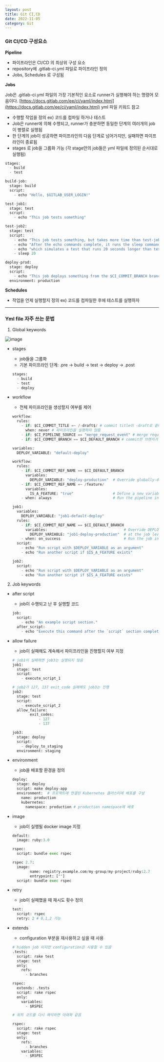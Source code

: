 ```yaml
---
layout: post
title: Git CI,CD
date: 2022-11-05
category: Git
---
```


### Git CI/CD 구성요소

**Pipeline**

- 파이프라인은 CI/CD 의 최상위 구성 요소
- repository에 .gitlab-ci.yml 파일로 파이프라인 정의
- Jobs, Schedules 로 구성됨

**Jobs**

Job은 .gitlab-ci.yml 파일의 가장 기본적인 요소로 runner가 실행해야 하는 명령어 모음이다. [https://docs.gitlab.com/ee/ci/yaml/index.html](https://docs.gitlab.com/ee/ci/yaml/index.html) yml 파일 키워드 참고

- 수행할 작업을 정의 ex) 코드를 컴파일 하거나 테스트
- Job은 runner에 의해 수행되고, runner가 충분하면 동일한 단계의 여러개의 job이 병렬로 실행됨
- 한 단계의 job이 성공하면 파이프라인의 다음 단계로 넘어가지만, 실패하면 파이프라인이 종료됨
- stages 로 job을 그룹화 가능 (각 stage안의 job들은 yml 파일에 정의된 순서대로 실행됨)

```python
stages:
  - build
  - test

build-job:
  stage: build
  script:
    - echo "Hello, $GITLAB_USER_LOGIN!"

test-job1:
  stage: test
  script:
    - echo "This job tests something"

test-job2:
  stage: test
  script:
    - echo "This job tests something, but takes more time than test-job1."
    - echo "After the echo commands complete, it runs the sleep command for 20 seconds"
    - echo "which simulates a test that runs 20 seconds longer than test-job1"
    - sleep 20

deploy-prod:
  stage: deploy
  script:
    - echo "This job deploys something from the $CI_COMMIT_BRANCH branch."
  environment: production
```

**Schedules**

- 작업을 언제 실행할지 정의 ex) 코드를 컴파일한 후에 테스트를 실행하자

---

### Yml file 자주 쓰는 문법

1. Global keywords

![image](https://user-images.githubusercontent.com/61526722/200105705-b2a42876-d297-4ec3-9e4e-ff43c769ced3.png)

- stages
    - job들을 그룹화
    - 기본 파이프라인 단계: .pre → build → test → deploy → .post
    
    ```python
    stages:
      - build
      - test
      - deploy
    ```
    
- workflow
    - 전체 파이프라인을 생성할지 여부를 제어
    
    ```python
    workflow:
      rules:
        - if: $CI_COMMIT_TITLE =~ /-draft$/ # commit title이 -draft로 끝나면
          when: never # 파이프라인을 실행하지 않음
        - if: $CI_PIPELINE_SOURCE == "merge_request_event" # merge request 요청이면서 
        - if: $CI_COMMIT_BRANCH == $CI_DEFAULT_BRANCH # commit한 브랜치가 default 일때만 파이프라인 실행
    ```
    
    ```python
    variables:
      DEPLOY_VARIABLE: "default-deploy"
    
    workflow:
      rules:
        - if: $CI_COMMIT_REF_NAME == $CI_DEFAULT_BRANCH
          variables:
            DEPLOY_VARIABLE: "deploy-production"  # Override globally-defined DEPLOY_VARIABLE
        - if: $CI_COMMIT_REF_NAME =~ /feature/
          variables:
            IS_A_FEATURE: "true"                  # Define a new variable.
        - when: always                            # Run the pipeline in other cases
    
    job1:
      variables:
        DEPLOY_VARIABLE: "job1-default-deploy"
      rules:
        - if: $CI_COMMIT_REF_NAME == $CI_DEFAULT_BRANCH
          variables:                                   # Override DEPLOY_VARIABLE defined
            DEPLOY_VARIABLE: "job1-deploy-production"  # at the job level.
        - when: on_success                             # Run the job in other cases
      script:
        - echo "Run script with $DEPLOY_VARIABLE as an argument"
        - echo "Run another script if $IS_A_FEATURE exists"
    
    job2:
      script:
        - echo "Run script with $DEPLOY_VARIABLE as an argument"
        - echo "Run another script if $IS_A_FEATURE exists"
    ```
    
2. Job keywords
- after script
    - job이 수행되고 난 후 실행할 코드
    
    ```python
    job:
      script:
        - echo "An example script section."
      after_script:
        - echo "Execute this command after the `script` section completes."
    ```
    
- allow failure
    - job이 실패해도 계속해서 파이프라인을 진행할지 여부 지정
    
    ```python
    # job1이 실패하면 job3는 실행되지 않음
    job1:
      stage: test
      script:
        - execute_script_1
    
    # job2가 127, 137 exit_code 실패해도 job3는 진행 
    job2:
      stage: test
      script:
        - execute_script_2
      allow_failure: 
    		exit_codes:
    			- 127
    			- 137
    
    job3:
      stage: deploy
      script:
        - deploy_to_staging
      environment: staging
    ```
    
- environment
    - job을 배포할 환경을 정의
    
    ```python
    deploy:
      stage: deploy
      script: make deploy-app
      environment:  # 프로젝트에 연결된 Kubernetes 클러스터에 배포를 구성
        name: production
        kubernetes:
          namespace: production # production namespace에 배포
    ```
    
- image
    - job이 실행될 docker image 지정
    
    ```python
    default:
      image: ruby:3.0
    
    rspec:
      script: bundle exec rspec
    
    rspec 2.7:
      image: 
    		name: registry.example.com/my-group/my-project/ruby:2.7
    		entrypoint: [""]
      script: bundle exec rspec
    ```
    
- retry
    - job이 실패했을 때 재시도 횟수 정의
    
    ```python
    test:
      script: rspec
      retry: 2 # 0,1,2 가능
    ```
    
- extends
    - configuration 부분을 재사용하고 싶을 때 사용
    
    ```python
    # hidden job 이지만 configuration은 사용할 수 있음
    .tests:
      script: rake test
      stage: test
      only:
        refs:
          - branches
    
    rspec:
      extends: .tests
      script: rake rspec
      only:
        variables:
          - $RSPEC
    ```
    
    ```python
    # 위의 코드를 다시 해석하면 아래와 같음
    
    rspec:
      script: rake rspec
      stage: test
      only:
        refs:
          - branches
        variables:
          - $RSPEC
    ```
